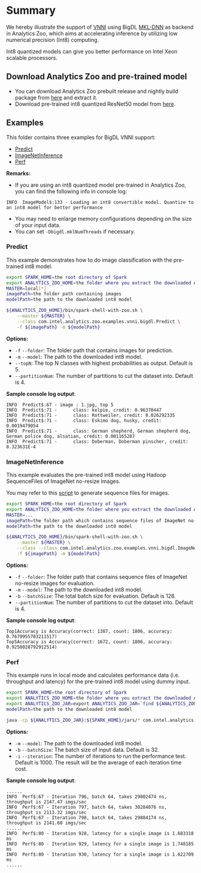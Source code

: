 # Summary
We hereby illustrate the support of [VNNI](https://en.wikichip.org/wiki/x86/avx512vnni) using BigDL [MKL-DNN](https://github.com/intel/mkl-dnn) as backend in Analytics Zoo, which aims at accelerating inference by utilizing low numerical precision (Int8) computing. 

Int8 quantized models can give you better performance on Intel Xeon scalable processors.

## Download Analytics Zoo and pre-trained model
- You can download Analytics Zoo prebuilt release and nightly build package from [here](https://analytics-zoo.github.io/master/#release-download/) and extract it.
- Download pre-trained int8 quantized ResNet50 model from [here](https://drive.google.com/file/d/1xAXX6wHHMlVZU5TlmFANGFsna83Tbnpk/view?usp=sharing).

## Examples
This folder contains three examples for BigDL VNNI support:
- [Predict](#predict)
- [ImageNetInference](#imagenetinference)
- [Perf](#perf)

__Remarks:__
- If you are using an int8 quantized model pre-trained in Analytics Zoo, you can find the following info in console log:
```
INFO  ImageModel$:133 - Loading an int8 convertible model. Quantize to an int8 model for better performance
```
- You may need to enlarge memory configurations depending on the size of your input data.
- You can set `-Dbigdl.mklNumThreads` if necessary.

### Predict
This example demonstrates how to do image classification with the pre-trained int8 model.

```bash
export SPARK_HOME=the root directory of Spark
export ANALYTICS_ZOO_HOME=the folder where you extract the downloaded Analytics Zoo zip package
MASTER=local[*]
imagePath=the folder path containing images
modelPath=the path to the downloaded int8 model

${ANALYTICS_ZOO_HOME}/bin/spark-shell-with-zoo.sh \
    --master ${MASTER} \
    --class com.intel.analytics.zoo.examples.vnni.bigdl.Predict \
    -f ${imagePath} -m ${modelPath}
```

__Options:__
- `-f` `--folder`: The folder path that contains images for prediction.
- `-m` `--model`: The path to the downloaded int8 model.
- `--topN`: The top N classes with highest probabilities as output. Default is 5.
- `--partitionNum`: The number of partitions to cut the dataset into. Default is 4.

__Sample console log output__:
```
INFO  Predict$:67 - image : 1.jpg, top 5
INFO  Predict$:71 - 	 class: kelpie, credit: 0.96370447
INFO  Predict$:71 - 	 class: Rottweiler, credit: 0.026292335
INFO  Predict$:71 - 	 class: Eskimo dog, husky, credit: 0.0019479054
INFO  Predict$:71 - 	 class: German shepherd, German shepherd dog, German police dog, alsatian, credit: 0.001165287
INFO  Predict$:71 - 	 class: Doberman, Doberman pinscher, credit: 8.323631E-4
```

### ImageNetInference
This example evaluates the pre-trained int8 model using Hadoop SequenceFiles of ImageNet no-resize images.

You may refer to this [script](https://github.com/intel-analytics/BigDL/blob/master/spark/dl/src/main/scala/com/intel/analytics/bigdl/models/utils/ImageNetSeqFileGenerator.scala) to generate sequence files for images.

```bash
export SPARK_HOME=the root directory of Spark
export ANALYTICS_ZOO_HOME=the folder where you extract the downloaded Analytics Zoo zip package
MASTER=...
imagePath=the folder path which contains sequence files of ImageNet no-resize images.
modelPath=the path to the downloaded int8 model

${ANALYTICS_ZOO_HOME}/bin/spark-shell-with-zoo.sh \
    --master ${MASTER} \
    --class --class com.intel.analytics.zoo.examples.vnni.bigdl.ImageNetInference \
    -f ${imagePath} -m ${modelPath}
```

__Options:__
- `-f` `--folder`: The folder path that contains sequence files of ImageNet no-resize images for evaluation.
- `-m` `--model`: The path to the downloaded int8 model.
- `-b` `--batchSize`: The total batch size for evaluation. Default is 128.
- `--partitionNum`: The number of partitions to cut the dataset into. Default is 4.

__Sample console log output__:
```
Top1Accuracy is Accuracy(correct: 1387, count: 1806, accuracy: 0.7679955703211517)
Top5Accuracy is Accuracy(correct: 1672, count: 1806, accuracy: 0.9258028792912514)
```


### Perf
This example runs in local mode and calculates performance data (i.e. throughput and latency) for the pre-trained int8 model using dummy input.

```bash
export SPARK_HOME=the root directory of Spark
export ANALYTICS_ZOO_HOME=the folder where you extract the downloaded Analytics Zoo zip package
export ANALYTICS_ZOO_JAR=export ANALYTICS_ZOO_JAR=`find ${ANALYTICS_ZOO_HOME}/lib -type f -name "analytics-zoo*jar-with-dependencies.jar"`
modelPath=the path to the downloaded int8 model

java -cp ${ANALYTICS_ZOO_JAR}:${SPARK_HOME}/jars/* com.intel.analytics.zoo.examples.vnni.bigdl.Perf -m ${modelPath} -b 64
```

__Options:__
- `-m` `--model`: The path to the downloaded int8 model.
- `-b` `--batchSize`: The batch size of input data. Default is 32.
- `-i` `--iteration`: The number of iterations to run the performance test. Default is 1000. The result will be the average of each iteration time cost.

__Sample console log output__:
```
......
INFO  Perf$:67 - Iteration 796, batch 64, takes 29802474 ns, throughput is 2147.47 imgs/sec
INFO  Perf$:67 - Iteration 797, batch 64, takes 30284076 ns, throughput is 2113.32 imgs/sec
INFO  Perf$:67 - Iteration 798, batch 64, takes 29884174 ns, throughput is 2141.60 imgs/sec
......
INFO  Perf$:80 - Iteration 928, latency for a single image is 1.683318 ms
INFO  Perf$:80 - Iteration 929, latency for a single image is 1.748185 ms
INFO  Perf$:80 - Iteration 930, latency for a single image is 1.622709 ms
......
```
